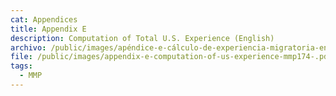 ```yaml
---
cat: Appendices
title: Appendix E
description: Computation of Total U.S. Experience (English)
archivo: /public/images/apéndice-e-cálculo-de-experiencia-migratoria-en-los-eeuu-mmp174-.pdf
file: /public/images/appendix-e-computation-of-us-experience-mmp174-.pdf
tags:
  - MMP
---
```

